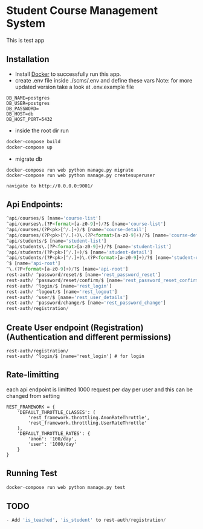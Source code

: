 # Student Course Management System

This is test app

## Installation
 
- Install [Docker](https://docs.docker.com/docker-for-mac/install/) to successfully run this app.
- create .env file inside ./scms/.env and define these vars
Note: for more updated version take a look at .env.example file
```
DB_NAME=postgres
DB_USER=postgres
DB_PASSWORD=
DB_HOST=db
DB_HOST_PORT=5432
````

- inside the root dir run

```bash
docker-compose build
docker-compose up
```

- migrate db

```
docker-compose run web python manage.py migrate
docker-compose run web python manage.py createsuperuser
```

```
navigate to http://0.0.0.0:9001/
```

## Api Endpoints:
```python
^api/courses/$ [name='course-list']
^api/courses\.(?P<format>[a-z0-9]+)/?$ [name='course-list']
^api/courses/(?P<pk>[^/.]+)/$ [name='course-detail']
^api/courses/(?P<pk>[^/.]+)\.(?P<format>[a-z0-9]+)/?$ [name='course-detail']
^api/students/$ [name='student-list']
^api/students\.(?P<format>[a-z0-9]+)/?$ [name='student-list']
^api/students/(?P<pk>[^/.]+)/$ [name='student-detail']
^api/students/(?P<pk>[^/.]+)\.(?P<format>[a-z0-9]+)/?$ [name='student-detail']
^$ [name='api-root']
^\.(?P<format>[a-z0-9]+)/?$ [name='api-root']
rest-auth/ ^password/reset/$ [name='rest_password_reset']
rest-auth/ ^password/reset/confirm/$ [name='rest_password_reset_confirm']
rest-auth/ ^login/$ [name='rest_login']
rest-auth/ ^logout/$ [name='rest_logout']
rest-auth/ ^user/$ [name='rest_user_details']
rest-auth/ ^password/change/$ [name='rest_password_change']
rest-auth/registration/
```

## Create User endpoint (Registration) (Authentication and different permissions)

```
rest-auth/registration/
rest-auth/ ^login/$ [name='rest_login'] # for login
```

## Rate-limitting
each api endpoint is limitted 1000 request per day per user and this can be changed from setting
```
REST_FRAMEWORK = {
    'DEFAULT_THROTTLE_CLASSES': (
        'rest_framework.throttling.AnonRateThrottle',
        'rest_framework.throttling.UserRateThrottle'
    ),
    'DEFAULT_THROTTLE_RATES': {
        'anon': '100/day', 
        'user': '1000/day' 
    }
}
```

## Running Test

```python
docker-compose run web python manage.py test
```


## TODO

```python
- Add 'is_teached', 'is_student' to rest-auth/registration/
```

